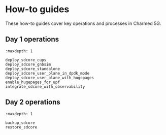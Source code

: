 # How-to guides

These how-to guides cover key operations and processes in Charmed 5G.

## Day 1 operations

```{toctree}
:maxdepth: 1

deploy_sdcore_cups
deploy_sdcore_gnbsim
deploy_sdcore_standalone
deploy_sdcore_user_plane_in_dpdk_mode
deploy_sdcore_user_plane_with_hugepages
enable_hugepages_for_upf
integrate_sdcore_with_observability
```

## Day 2 operations

```{toctree}
:maxdepth: 1

backup_sdcore
restore_sdcore
```
